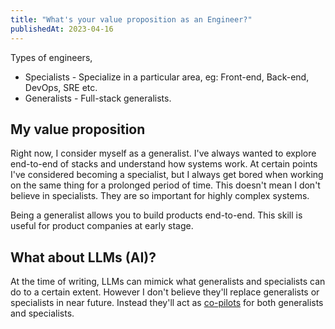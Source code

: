 ```yaml
---
title: "What's your value proposition as an Engineer?"
publishedAt: 2023-04-16
---
```


Types of engineers,

- Specialists - Specialize in a particular area, eg: Front-end, Back-end, DevOps, SRE etc.
- Generalists - Full-stack generalists.

## My value proposition

Right now, I consider myself as a generalist. I've always wanted to explore end-to-end of stacks and understand how systems work. At certain points I've considered becoming a specialist, but I always get bored when working on the same thing for a prolonged period of time. This doesn't mean I don't believe in specialists. They are so important for highly complex systems.

Being a generalist allows you to build products end-to-end. This skill is useful for product companies at early stage.

## What about LLMs (AI)?

At the time of writing, LLMs can mimick what generalists and specialists can do to a certain extent. However I don't believe they'll replace generalists or specialists in near future. Instead they'll act as [co-pilots](https://theruntime.dev/optimizing-the-workflow) for both generalists and specialists.
